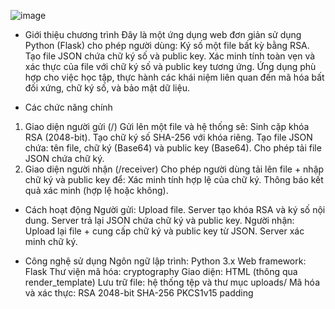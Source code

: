 ![image](https://github.com/user-attachments/assets/d12208e4-ecc8-4cde-936a-2d2cb7c9f6e2)

- Giới thiệu chương trình
Đây là một ứng dụng web đơn giản sử dụng Python (Flask) cho phép người dùng:
Ký số một file bất kỳ bằng RSA.
Tạo file JSON chứa chữ ký số và public key.
Xác minh tính toàn vẹn và xác thực của file với chữ ký số và public key tương ứng.
Ứng dụng phù hợp cho việc học tập, thực hành các khái niệm liên quan đến mã hóa bất đối xứng, chữ ký số, và bảo mật dữ liệu.

- Các chức năng chính
1. Giao diện người gửi (/)
Gửi lên một file và hệ thống sẽ:
Sinh cặp khóa RSA (2048-bit).
Tạo chữ ký số SHA-256 với khóa riêng.
Tạo file JSON chứa: tên file, chữ ký (Base64) và public key (Base64).
Cho phép tải file JSON chứa chữ ký.
2. Giao diện người nhận (/receiver)
Cho phép người dùng tải lên file + nhập chữ ký và public key để:
Xác minh tính hợp lệ của chữ ký.
Thông báo kết quả xác minh (hợp lệ hoặc không).

- Cách hoạt động
Người gửi:
Upload file.
Server tạo khóa RSA và ký số nội dung.
Server trả lại JSON chứa chữ ký và public key.
Người nhận:
Upload lại file + cung cấp chữ ký và public key từ JSON.
Server xác minh chữ ký.

- Công nghệ sử dụng
Ngôn ngữ lập trình: Python 3.x
Web framework: Flask
Thư viện mã hóa: cryptography
Giao diện: HTML (thông qua render_template)
Lưu trữ file: hệ thống tệp và thư mục uploads/
Mã hóa và xác thực:
RSA 2048-bit
SHA-256
PKCS1v15 padding

